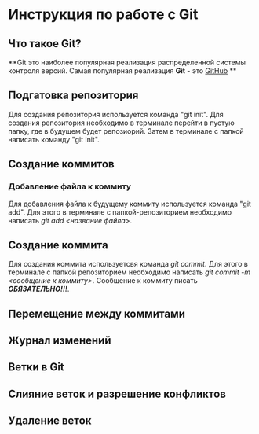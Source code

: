 # Инструкция по работе с Git

## Что такое Git?
**Git это наиболее популярная реализация распределенной системы контроля версий. Самая популярная реализация **Git** - это [GitHub](https://github.com/) **

## Подгатовка репозитория
Для создания репозитория используется команда "git init". Для создания репозитория необходимо в терминале перейти в пустую папку, где в будущем будет репозиорий. Затем в терминале с папкой написать команду "git init".


## Создание коммитов

### Добавление файла к коммиту
Для добавления файла к будущему коммиту используется команда "git add". Для этого в терминале с папкой-репозиторием необходимо написать *git add <название файла>*.

## Создание коммита
Для создания коммита используетсвя команда *git commit*. Для этого в терминале с папкой репозиторием необходимо написать *git commit -m <сообщение к коммиту>*. Сообщение к коммиту писать ***ОБЯЗАТЕЛЬНО!!!***.

## Перемещение между коммитами

## Журнал изменений

## Ветки в Git

## Слияние веток и разрешение конфликтов

## Удаление веток